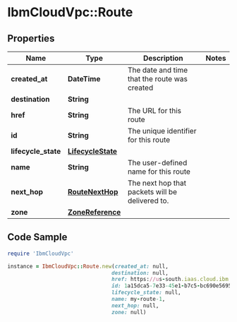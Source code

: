 # IbmCloudVpc::Route

## Properties

Name | Type | Description | Notes
------------ | ------------- | ------------- | -------------
**created_at** | **DateTime** | The date and time that the route was created | 
**destination** | **String** |  | 
**href** | **String** | The URL for this route | 
**id** | **String** | The unique identifier for this route | 
**lifecycle_state** | [**LifecycleState**](LifecycleState.md) |  | 
**name** | **String** | The user-defined name for this route | 
**next_hop** | [**RouteNextHop**](RouteNextHop.md) | The next hop that packets will be delivered to.  | 
**zone** | [**ZoneReference**](ZoneReference.md) |  | 

## Code Sample

```ruby
require 'IbmCloudVpc'

instance = IbmCloudVpc::Route.new(created_at: null,
                                 destination: null,
                                 href: https://us-south.iaas.cloud.ibm.com/v1/vpcs/8e454ead-0db7-48ac-9a8b-2698d8c470a7/routes/1a15dca5-7e33-45e1-b7c5-bc690e569531,
                                 id: 1a15dca5-7e33-45e1-b7c5-bc690e569531,
                                 lifecycle_state: null,
                                 name: my-route-1,
                                 next_hop: null,
                                 zone: null)
```


